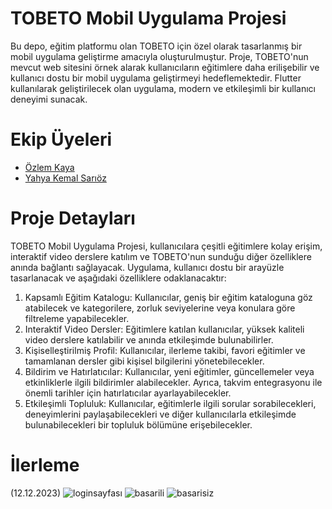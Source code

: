 # TOBETO Mobil Uygulama Projesi
Bu depo, eğitim platformu olan TOBETO için özel olarak tasarlanmış bir mobil uygulama geliştirme amacıyla oluşturulmuştur. Proje, TOBETO'nun mevcut web sitesini örnek alarak kullanıcıların eğitimlere daha erilişebilir ve kullanıcı dostu bir mobil uygulama geliştirmeyi hedeflemektedir. Flutter kullanılarak geliştirilecek olan uygulama, modern ve etkileşimli bir kullanıcı deneyimi sunacak.

# Ekip Üyeleri
- [Özlem Kaya](https://github.com/ozlemkayyaa)
- [Yahya Kemal Sarıöz](https://github.com/YahyaKemalSarioz)

# Proje Detayları
TOBETO Mobil Uygulama Projesi, kullanıcılara çeşitli eğitimlere kolay erişim, interaktif video derslere katılım ve TOBETO'nun sunduğu diğer özelliklere anında bağlantı sağlayacak. Uygulama, kullanıcı dostu bir arayüzle tasarlanacak ve aşağıdaki özelliklere odaklanacaktır:

1. Kapsamlı Eğitim Katalogu: Kullanıcılar, geniş bir eğitim kataloguna göz atabilecek ve kategorilere, zorluk seviyelerine veya konulara göre filtreleme yapabilecekler.
2. Interaktif Video Dersler: Eğitimlere katılan kullanıcılar, yüksek kaliteli video derslere katılabilir ve anında etkileşimde bulunabilirler.
3. Kişiselleştirilmiş Profil: Kullanıcılar, ilerleme takibi, favori eğitimler ve tamamlanan dersler gibi kişisel bilgilerini yönetebilecekler.
4. Bildirim ve Hatırlatıcılar: Kullanıcılar, yeni eğitimler, güncellemeler veya etkinliklerle ilgili bildirimler alabilecekler. Ayrıca, takvim entegrasyonu ile önemli tarihler için hatırlatıcılar ayarlayabilecekler.
5. Etkileşimli Topluluk: Kullanıcılar, eğitimlerle ilgili sorular sorabilecekleri, deneyimlerini paylaşabilecekleri ve diğer kullanıcılarla etkileşimde bulunabilecekleri bir topluluk bölümüne erişebilecekler.

# İlerleme
(12.12.2023)
![loginsayfası](https://github.com/ozlemkayyaa/TobetoApp/assets/126676960/d092da59-f6b8-4a6d-836f-ea4d8cad254c)
![basarili](https://github.com/ozlemkayyaa/TobetoApp/assets/126676960/afaacfc2-4c62-4557-91ea-34533b4015d4)
![basarisiz](https://github.com/ozlemkayyaa/TobetoApp/assets/126676960/67ce73ca-06ad-4e66-9ead-e9084cde5c67)
